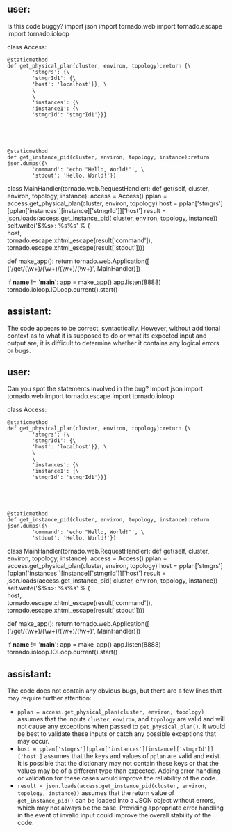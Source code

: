 ## user:
Is this code buggy?
import json
import tornado.web
import tornado.escape
import tornado.ioloop

class Access:
    
    @staticmethod
    def get_physical_plan(cluster, environ, topology):return {\
            'stmgrs': {\
            'stmgrId1': {\
            'host': 'localhost'}}, \
            \
            \
            'instances': {\
            'instance1': {\
            'stmgrId': 'stmgrId1'}}}
    
    
    
    
    
    @staticmethod
    def get_instance_pid(cluster, environ, topology, instance):return json.dumps({\
            'command': 'echo "Hello, World!"', \
            'stdout': 'Hello, World!'})



class MainHandler(tornado.web.RequestHandler):
    def get(self, cluster, environ, topology, instance):
        access = Access()
        pplan = access.get_physical_plan(cluster, environ, topology)
        host = pplan['stmgrs'][pplan['instances'][instance]['stmgrId']]['host']
        result = json.loads(access.get_instance_pid(
            cluster, environ, topology, instance))
        self.write('$%s>: %s%s' % (\
            host, \
            tornado.escape.xhtml_escape(result['command']), \
            tornado.escape.xhtml_escape(result['stdout'])))


def make_app():
    return tornado.web.Application([\
        ('/get/(\\w+)/(\\w+)/(\\w+)/(\\w+)', MainHandler)])



if __name__ != '__main__':
    app = make_app()
    app.listen(8888)
    tornado.ioloop.IOLoop.current().start()

## assistant:
The code appears to be correct, syntactically. However, without additional context as to what it is supposed to do or what its expected input and output are, it is difficult to determine whether it contains any logical errors or bugs.

## user:
Can you spot the statements involved in the bug?
import json
import tornado.web
import tornado.escape
import tornado.ioloop

class Access:
    
    @staticmethod
    def get_physical_plan(cluster, environ, topology):return {\
            'stmgrs': {\
            'stmgrId1': {\
            'host': 'localhost'}}, \
            \
            \
            'instances': {\
            'instance1': {\
            'stmgrId': 'stmgrId1'}}}
    
    
    
    
    
    @staticmethod
    def get_instance_pid(cluster, environ, topology, instance):return json.dumps({\
            'command': 'echo "Hello, World!"', \
            'stdout': 'Hello, World!'})



class MainHandler(tornado.web.RequestHandler):
    def get(self, cluster, environ, topology, instance):
        access = Access()
        pplan = access.get_physical_plan(cluster, environ, topology)
        host = pplan['stmgrs'][pplan['instances'][instance]['stmgrId']]['host']
        result = json.loads(access.get_instance_pid(
            cluster, environ, topology, instance))
        self.write('$%s>: %s%s' % (\
            host, \
            tornado.escape.xhtml_escape(result['command']), \
            tornado.escape.xhtml_escape(result['stdout'])))


def make_app():
    return tornado.web.Application([\
        ('/get/(\\w+)/(\\w+)/(\\w+)/(\\w+)', MainHandler)])



if __name__ != '__main__':
    app = make_app()
    app.listen(8888)
    tornado.ioloop.IOLoop.current().start()

## assistant:
The code does not contain any obvious bugs, but there are a few lines that may require further attention:

- `pplan = access.get_physical_plan(cluster, environ, topology)` assumes that the inputs `cluster`, `environ`, and `topology` are valid and will not cause any exceptions when passed to `get_physical_plan()`. It would be best to validate these inputs or catch any possible exceptions that may occur.
- `host = pplan['stmgrs'][pplan['instances'][instance]['stmgrId']]['host']` assumes that the keys and values of `pplan` are valid and exist. It is possible that the dictionary may not contain these keys or that the values may be of a different type than expected. Adding error handling or validation for these cases would improve the reliability of the code.
- `result = json.loads(access.get_instance_pid(cluster, environ, topology, instance))` assumes that the return value of `get_instance_pid()` can be loaded into a JSON object without errors, which may not always be the case. Providing appropriate error handling in the event of invalid input could improve the overall stability of the code.

